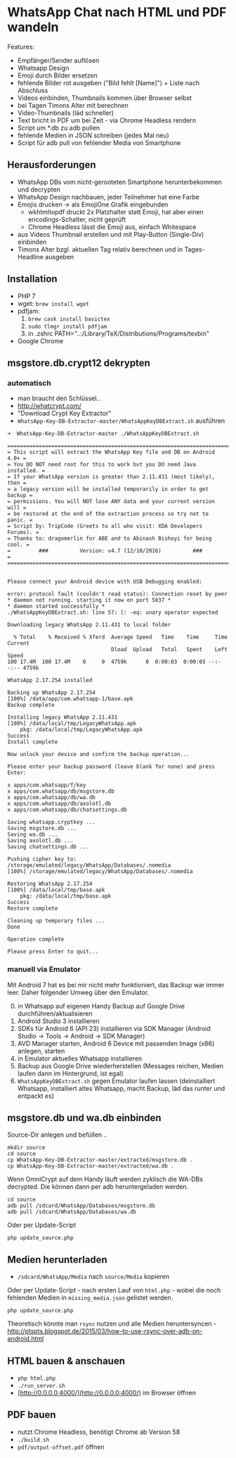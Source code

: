 
# WhatsApp Chat nach HTML und PDF wandeln

Features:
- Empfänger/Sender auflösen
- Whatsapp Design
- Emoji durch Bilder ersetzen
- fehlende Bilder rot ausgeben ("Bild fehlt [Name]") + Liste nach Abschluss
- Videos einbinden, Thumbnails kommen über Browser selbst
- bei Tagen Timons Alter mit berechnen
- Video-Thumbnails (läd schneller)
- Text bricht in PDF um bei Zeit - via Chrome Headless rendern
- Script um *.db zu adb pullen
- fehlende Medien in JSON schreiben (jedes Mal neu)
- Script für adb pull von fehlender Media von Smartphone

## Herausforderungen
- WhatsApp DBs vom nicht-gerooteten Smartphone herunterbekommen und decrypten
- WhatsApp Design nachbauen, jeder Teilnehmer hat eine Farbe
- Emojis drucken -> als EmojiOne Grafik eingebunden 
  - wkhtmltopdf druckt 2x Platzhalter statt Emoji, hat aber einen encodings-Schalter, nicht geprüft
  - Chrome Headless lässt die Emoji aus, einfach Whitespace
- aus Videos Thumbnail erstellen und mit Play-Button (Single-Div) einbinden
- Timons Alter bzgl. aktuellen Tag relativ berechnen und in Tages-Headline ausgeben

## Installation

- PHP 7
- wget: `brew install wget`
- pdfjam:
  1. `brew cask install basictex`
  2. `sudo tlmgr install pdfjam`
  3. in .zshrc PATH="..:/Library/TeX/Distributions/Programs/texbin"
- Google Chrome

## msgstore.db.crypt12 dekrypten

### automatisch

- man braucht den Schlüssel..
- http://whatcrypt.com/
- "Download Crypt Key Extractor"
- `WhatsApp-Key-DB-Extractor-master/WhatsAppKeyDBExtract.sh` ausführen

```
➜  WhatsApp-Key-DB-Extractor-master ./WhatsAppKeyDBExtract.sh 

=========================================================================
= This script will extract the WhatsApp Key file and DB on Android 4.0+ =
= You DO NOT need root for this to work but you DO need Java installed. =
= If your WhatsApp version is greater than 2.11.431 (most likely), then =
= a legacy version will be installed temporarily in order to get backup =
= permissions. You will NOT lose ANY data and your current version will =
= be restored at the end of the extraction process so try not to panic. =
= Script by: TripCode (Greets to all who visit: XDA Developers Forums). =
= Thanks to: dragomerlin for ABE and to Abinash Bishoyi for being cool. =
=         ###          Version: v4.7 (12/10/2016)          ###          =
=========================================================================


Please connect your Android device with USB Debugging enabled:

error: protocol fault (couldn't read status): Connection reset by peer
* daemon not running. starting it now on port 5037 *
* daemon started successfully *
./WhatsAppKeyDBExtract.sh: line 57: [: -eq: unary operator expected

Downloading legacy WhatsApp 2.11.431 to local folder

  % Total    % Received % Xferd  Average Speed   Time    Time     Time  Current
                                 Dload  Upload   Total   Spent    Left  Speed
100 17.4M  100 17.4M    0     0  4759k      0  0:00:03  0:00:03 --:--:-- 4759k

WhatsApp 2.17.254 installed

Backing up WhatsApp 2.17.254
[100%] /data/app/com.whatsapp-1/base.apk
Backup complete

Installing legacy WhatsApp 2.11.431
[100%] /data/local/tmp/LegacyWhatsApp.apk
	pkg: /data/local/tmp/LegacyWhatsApp.apk
Success
Install complete

Now unlock your device and confirm the backup operation...

Please enter your backup password (leave blank for none) and press Enter: 

x apps/com.whatsapp/f/key
x apps/com.whatsapp/db/msgstore.db
x apps/com.whatsapp/db/wa.db
x apps/com.whatsapp/db/axolotl.db
x apps/com.whatsapp/db/chatsettings.db

Saving whatsapp.cryptkey ...
Saving msgstore.db ...
Saving wa.db ...
Saving axolotl.db ...
Saving chatsettings.db ...

Pushing cipher key to: /storage/emulated/legacy/WhatsApp/Databases/.nomedia
[100%] /storage/emulated/legacy/WhatsApp/Databases/.nomedia

Restoring WhatsApp 2.17.254
[100%] /data/local/tmp/base.apk
	pkg: /data/local/tmp/base.apk
Success
Restore complete

Cleaning up temporary files ...
Done

Operation complete

Please press Enter to quit...
```

### manuell via Emulator

Mit Android 7 hat es bei mir nicht mehr funktioniert, das Backup war immer leer. Daher folgender Umweg über den Emulator.

0. in Whatsapp auf eigenen Handy Backup auf Google Drive durchführen/aktualisieren
1. Android Studio 3 installieren
2. SDKs für Android 6 (API 23) installieren via SDK Manager (Android Studio -> Tools -> Android -> SDK Manager)
3. AVD Manager starten, Android 6 Device mit passenden Image (x86) anlegen, starten
4. in Emulator aktuelles Whatsapp installieren
5. Backup aus Google Drive wiederherstellen (Messages reichen, Medien laufen dann im Hintergrund, ist egal)
6. `WhatsAppKeyDBExtract.sh` gegen Emulator laufen lassen (deinstalliert Whatsapp, installiert altes Whatsapp, macht Backup, läd das runter und entpackt es)


## msgstore.db und wa.db einbinden

Source-Dir anlegen und befüllen .. 

```
mkdir source
cd source
cp WhatsApp-Key-DB-Extractor-master/extracted/msgstore.db .
cp WhatsApp-Key-DB-Extractor-master/extracted/wa.db .
```

Wenn OmniCrypt auf dem Handy läuft werden zyklisch die WA-DBs decrypted. 
Die können dann per adb heruntergeladen werden.

```
cd source
adb pull /sdcard/WhatsApp/Databases/msgstore.db
adb pull /sdcard/WhatsApp/Databases/wa.db
```

Oder per Update-Script

```
php update_source.php
```

## Medien herunterladen

- `/sdcard/WhatsApp/Media` nach `source/Media` kopieren

Oder per Update-Script - nach ersten Lauf von `html.php` - wobei die noch fehlenden Medien in `missing_media.json` gelistet werden. 

```
php update_source.php
```

Theoretisch könnte man `rsync` nutzen und alle Medien heruntersyncen - http://ptspts.blogspot.de/2015/03/how-to-use-rsync-over-adb-on-android.html

## HTML bauen & anschauen

- `php html.php`
- `./run_server.sh`
- [http://0.0.0.0:4000/](http://0.0.0.0:4000/) im Browser öffnen

## PDF bauen

- nutzt Chrome Headless, benötigt Chrome ab Version 58
- `./build.sh`
- `pdf/output-offset.pdf` öffnen